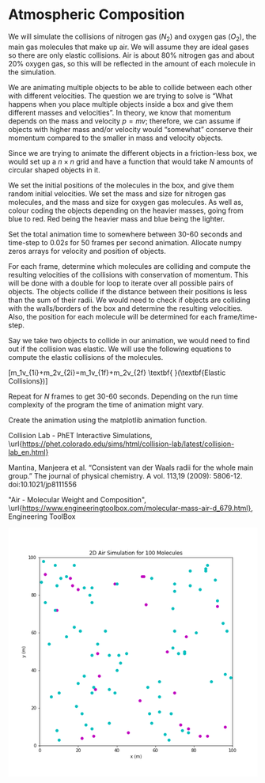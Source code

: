 # Atmospheric Composition

We will simulate the collisions of nitrogen gas ($N_2$) and oxygen gas ($O_2$), the main gas molecules that make up air. We will assume they are ideal gases so there are only elastic collisions. Air is about $80\%$ nitrogen gas and about $20\%$ oxygen gas, so this will be reflected in the amount of each molecule in the simulation.

We are animating multiple objects to be able to collide between each other with different velocities. The question we are trying to solve is “What happens when you place multiple objects inside a box and give them different masses and velocities”. In theory, we know that momentum depends on the mass and velocity $p=mv$; therefore, we can assume if objects with higher mass and/or velocity would “somewhat” conserve their momentum compared to the smaller in mass and velocity objects. 

Since we are trying to animate the different objects in a friction-less box, we would set up a $n\times n$ grid and have a function that would take $N$ amounts of circular shaped objects in it.

We set the initial positions of the molecules in the box, and give them random initial velocities. We set the mass and size for nitrogen gas molecules, and the mass and size for oxygen gas molecules. As well as, colour coding the objects depending on the heavier masses, going from blue to red. Red being the heavier mass and blue being the lighter. 

Set the total animation time to somewhere between  30-60 seconds and time-step to $0.02s$ for $50$ frames per second animation. Allocate numpy zeros arrays for velocity and position of objects.

For each frame, determine which molecules are colliding and compute the resulting velocities of the collisions with conservation of momentum. This will be done with a double for loop to iterate over all possible pairs of objects. The objects collide if the distance between their positions is less than the sum of their radii. We would need to check if objects are colliding with the walls/borders of the box and determine the resulting velocities. Also, the position for each molecule will be determined for each frame/time-step.

Say we take two objects to collide in our animation, we would need to find out if the collision was elastic. We will use the following equations to compute the elastic collisions of the molecules.

\[m_1v_{1i}+m_2v_{2i}=m_1v_{1f}+m_2v_{2f}   \textbf{ }(\textbf{Elastic Collisions})\]

Repeat for $N$ frames to get 30-60 seconds. Depending on the run time complexity of the program the time of animation might vary. 

Create the animation using the matplotlib animation function.


‪Collision Lab‬ - PhET Interactive Simulations, \url{https://phet.colorado.edu/sims/html/collision-lab/latest/collision-lab_en.html}

Mantina, Manjeera et al. “Consistent van der Waals radii for the whole main group.” The journal of physical chemistry. A vol. 113,19 (2009): 5806-12. doi:10.1021/jp8111556

"Air - Molecular Weight and Composition", \url{https://www.engineeringtoolbox.com/molecular-mass-air-d_679.html}, Engineering ToolBox

![alt text](https://github.com/maxpiatine/atmospheric-composition/blob/main/frame0.png?raw=true)
